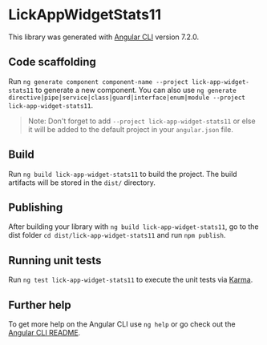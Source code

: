 # LickAppWidgetStats11

This library was generated with [Angular CLI](https://github.com/angular/angular-cli) version 7.2.0.

## Code scaffolding

Run `ng generate component component-name --project lick-app-widget-stats11` to generate a new component. You can also use `ng generate directive|pipe|service|class|guard|interface|enum|module --project lick-app-widget-stats11`.
> Note: Don't forget to add `--project lick-app-widget-stats11` or else it will be added to the default project in your `angular.json` file. 

## Build

Run `ng build lick-app-widget-stats11` to build the project. The build artifacts will be stored in the `dist/` directory.

## Publishing

After building your library with `ng build lick-app-widget-stats11`, go to the dist folder `cd dist/lick-app-widget-stats11` and run `npm publish`.

## Running unit tests

Run `ng test lick-app-widget-stats11` to execute the unit tests via [Karma](https://karma-runner.github.io).

## Further help

To get more help on the Angular CLI use `ng help` or go check out the [Angular CLI README](https://github.com/angular/angular-cli/blob/master/README.md).
